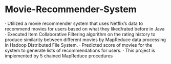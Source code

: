 # Movie-Recommender-System
·  Utilized a movie recommender system that uses Netflix’s data to recommend movies for users based on what they liked/rated before in Java
· Executed Item Collaborative Filtering algorithm on the rating history to produce similarity between different movies by MapReduce data processing in Hadoop Distributed File System.
· Predicted score of movies for the system to generate lists of recommendations for users.
· This project is implemented by 5 chained MapReduce procedures 
